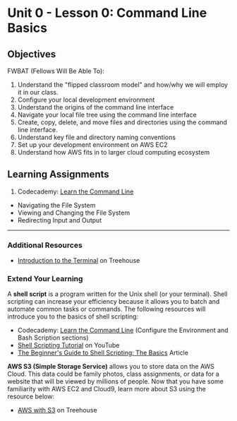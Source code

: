 # Unit 0 - Lesson 0: Command Line Basics

## Objectives
FWBAT (Fellows Will Be Able To):
1. Understand the "flipped classroom model" and how/why we will employ it in our class.
2. Configure your local development environment
3. Understand the origins of the command line interface
4. Navigate your local file tree using the command line interface
5. Create, copy, delete, and move files and directories using the command line interface.
6. Understand key file and directory naming conventions
7. Set up your development environment on AWS EC2
8. Understand how AWS fits in to larger cloud computing ecosystem

## Learning Assignments
1. Codecademy: [Learn the Command Line](https://www.codecademy.com/learn/learn-the-command-line)
  * Navigating the File System
  * Viewing and Changing the File System
  * Redirecting Input and Output

___

### Additional Resources
* [Introduction to the Terminal](https://teamtreehouse.com/library/introduction-to-the-terminal) on Treehouse

### Extend Your Learning
A **shell script** is a program written for the Unix shell (or your terminal). Shell scripting can increase your efficiency because it allows you to batch and automate common tasks or commands. The following resources will introduce you to the basics of shell scripting:
* Codecademy: [Learn the Command Line](https://www.codecademy.com/learn/learn-the-command-line) (Configure the Environment and Bash Scription sections)
* [Shell Scripting Tutorial](https://www.youtube.com/watch?v=hwrnmQumtPw) on YouTube
* [The Beginner's Guide to Shell Scripting: The Basics](https://www.howtogeek.com/67469/the-beginners-guide-to-shell-scripting-the-basics/) Article

**AWS S3 (Simple Storage Service)** allows you to store data on the AWS Cloud. This data could be family photos, class assignments, or data for a website that will be viewed by millions of people. Now that you have some familiarity with AWS EC2 and Cloud9, learn more about S3 using the resource below:
* [AWS with S3](https://teamtreehouse.com/library/aws-with-s3) on Treehouse
